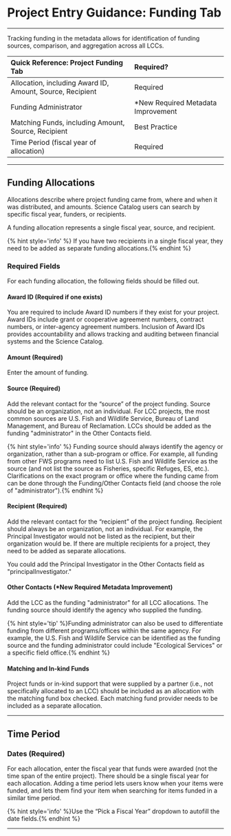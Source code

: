 # Project Entry Guidance: Funding Tab

---

Tracking funding in the metadata allows for identification of funding sources, comparison, and aggregation across all LCCs.

| **Quick Reference: Project Funding Tab** | Required?|
| :--- |:--- |
| Allocation, including Award ID, Amount, Source, Recipient  | Required |
| Funding Administrator | *New Required Metadata Improvement|
| Matching Funds, including Amount, Source, Recipient | Best Practice |
| Time Period \(fiscal year of allocation\) | Required |

---

## Funding Allocations

Allocations describe where project funding came from, where and when it was distributed, and amounts. Science Catalog users can search by specific fiscal year, funders, or recipients.

A funding allocation represents a single fiscal year, source, and recipient.

{% hint style='info' %} If you have two recipients in a single fiscal year, they need to be added as separate funding allocations.{% endhint %}

### Required Fields

For each funding allocation, the following fields should be filled out.

#### Award ID \(Required if one exists\)

You are required to include Award ID numbers if they exist for your project. Award IDs include grant or cooperative agreement numbers, contract numbers, or inter-agency agreement numbers. Inclusion of Award IDs provides accountability and allows tracking and auditing between financial systems and the Science Catalog.

#### Amount \(Required\)

Enter the amount of funding.

#### Source \(Required\)

Add the relevant contact for the “source” of the project funding. Source should be an organization, not an individual. For LCC projects, the most common sources are U.S. Fish and Wildlife Service, Bureau of Land Management, and Bureau of Reclamation. LCCs should be added as the funding "administrator" in the Other Contacts field.

{% hint style='info' %} Funding source should always identify the agency or organization, rather than a sub-program or office. For example, all funding from other FWS programs need to list U.S. Fish and Wildlife Service as the source (and not list the source as Fisheries, specific Refuges, ES, etc.). Clarifications on the exact program or office where the funding came from can be done through the Funding/Other Contacts field (and choose the role of "administrator").{% endhint %}


#### Recipient \(Required\)

Add the relevant contact for the “recipient” of the project funding. Recipient should always be an organization, not an individual. For example, the Principal Investigator would not be listed as the recipient, but their organization would be. If there are multiple recipients for a project, they need to be added as separate allocations.

You could add the Principal Investigator in the Other Contacts field as "principalInvestigator."

#### Other Contacts (*New Required Metadata Improvement)

Add the LCC as the funding "administrator" for all LCC allocations. The funding source should identify the agency who supplied the funding.

{% hint style='tip' %}Funding administrator can also be used to differentiate funding from different programs/offices within the same agency. For example, the U.S. Fish and Wildlife Service can be identified as the funding source and the funding administrator could include "Ecological Services" or a specific field office.{% endhint %}

#### Matching and In-kind Funds

Project funds or in-kind support that were supplied by a partner \(i.e., not specifically allocated to an LCC\) should be included as an allocation with the matching fund box checked. Each matching fund provider needs to be included as a separate allocation.


---

## Time Period

### Dates \(Required\)

For each allocation, enter the fiscal year that funds were awarded \(not the time span of the entire project\). There should be a single fiscal year for each allocation. Adding a time period lets users know when your items were funded, and lets them find your item when searching for items funded in a similar time period.

{% hint style='info' %}Use the “Pick a Fiscal Year” dropdown to autofill the date fields.{% endhint %}



---





